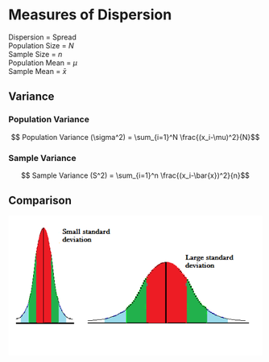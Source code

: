 # Measures of Dispersion

Dispersion = Spread<br/>
Population Size = $N$<br />
Sample Size = $n$<br />
Population Mean = $\mu$<br />
Sample Mean = $\bar{x}$<br />


## Variance

### Population Variance
$$ Population Variance (\sigma^2) = \sum_{i=1}^N \frac{(x_i-\mu)^2}{N}$$

### Sample Variance
$$ Sample Variance (S^2) = \sum_{i=1}^n \frac{(x_i-\bar{x})^2}{n}$$



## Comparison

![Comparison](./img/StandardDeviationComparison.webp)